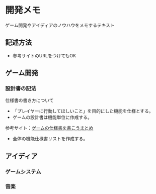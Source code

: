 
# 開発メモ

ゲーム開発やアイディアのノウハウをメモするテキスト

## 記述方法

+ 参考サイトのURLをつけてもOK

## ゲーム開発

### 設計書の記法

仕様書の書き方について

+ 「プレイヤーに行動してほしいこと」を目的にした機能を仕様とする。
+ ゲームの設計書は機能単位に作成する。

参考サイト：[ゲームの仕様書を書こうまとめ](https://www.slideshare.net/ChizuruSugimoto/ss-177364439)

+ 全体の機能仕様書リストを作成する。

## アイディア

### ゲームシステム

### 

### 音楽

